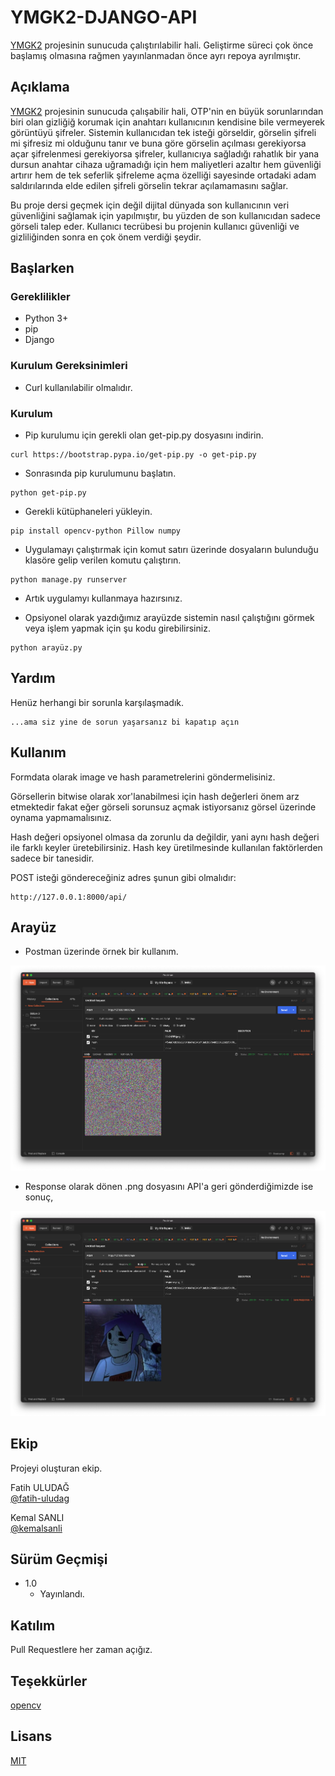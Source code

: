 # YMGK2-DJANGO-API

[YMGK2](https://github.com/kemalsanli/YMGK2) projesinin sunucuda çalıştırılabilir hali.
Geliştirme süreci çok önce başlamış olmasına rağmen yayınlanmadan önce ayrı repoya ayrılmıştır.

## Açıklama

[YMGK2](https://github.com/kemalsanli/YMGK2) projesinin sunucuda çalışabilir hali, OTP'nin en büyük sorunlarından biri olan gizliğiğ korumak için anahtarı kullanıcının kendisine bile vermeyerek görüntüyü şifreler. Sistemin kullanıcıdan tek isteği görseldir, görselin şifreli mi şifresiz mi olduğunu tanır ve buna göre görselin açılması gerekiyorsa açar şifrelenmesi gerekiyorsa şifreler, kullanıcıya sağladığı rahatlık bir yana dursun anahtar cihaza uğramadığı için hem maliyetleri azaltır hem güvenliği artırır hem de tek seferlik şifreleme açma özelliği sayesinde ortadaki adam saldırılarında elde edilen şifreli görselin tekrar açılamamasını sağlar. 

Bu proje dersi geçmek için değil dijital dünyada son kullanıcının veri güvenliğini sağlamak için yapılmıştır, bu yüzden de son kullanıcıdan sadece görseli talep eder. Kullanıcı tecrübesi bu projenin kullanıcı güvenliği ve gizliliğinden sonra en çok önem verdiği şeydir.

## Başlarken

### Gereklilikler

* Python 3+
* pip
* Django


### Kurulum Gereksinimleri

* Curl kullanılabilir olmalıdır.

### Kurulum

* Pip kurulumu için gerekli olan get-pip.py dosyasını indirin.

```
curl https://bootstrap.pypa.io/get-pip.py -o get-pip.py
```
* Sonrasında pip kurulumunu başlatın. 

```
python get-pip.py
```
* Gerekli kütüphaneleri yükleyin. 

```
pip install opencv-python Pillow numpy
```

* Uygulamayı çalıştırmak için komut satırı üzerinde dosyaların bulunduğu klasöre gelip verilen komutu çalıştırın. 

```
python manage.py runserver
```
* Artık uygulamyı kullanmaya hazırsınız. 

* Opsiyonel olarak yazdığımız arayüzde sistemin nasıl çalıştığını görmek veya işlem yapmak için şu kodu girebilirsiniz.

```
python arayüz.py
```

## Yardım

Henüz herhangi bir sorunla karşılaşmadık.
```
...ama siz yine de sorun yaşarsanız bi kapatıp açın
```

## Kullanım

Formdata olarak image ve hash parametrelerini göndermelisiniz. 

Görsellerin bitwise olarak xor'lanabilmesi için hash değerleri önem arz etmektedir fakat eğer görseli sorunsuz açmak istiyorsanız görsel üzerinde oynama yapmamalısınız.

Hash değeri opsiyonel olmasa da zorunlu da değildir, yani aynı hash değeri ile farklı keyler üretebilirsiniz. Hash key üretilmesinde kullanılan faktörlerden sadece bir tanesidir. 

POST isteği göndereceğiniz adres şunun gibi olmalıdır:
```
http://127.0.0.1:8000/api/
```

## Arayüz

* Postman üzerinde örnek bir kullanım.

![POSTMAN 1](https://github.com/kemalsanli/YMGK2-DJANGO-API/blob/main/api2.png?raw=true)

* Response olarak dönen .png dosyasını API'a geri gönderdiğimizde ise sonuç,

![POSTMAN 2](https://github.com/kemalsanli/YMGK2-DJANGO-API/blob/main/api1.png?raw=true)



## Ekip

Projeyi oluşturan ekip.

 Fatih ULUDAĞ  
 [@fatih-uludag](https://github.com/fatih-uludag)

 Kemal SANLI  
 [@kemalsanli](https://github.com/kemalsanli)


## Sürüm Geçmişi

* 1.0
    * Yayınlandı.

## Katılım
Pull Requestlere her zaman açığız.

## Teşekkürler
[opencv](https://github.com/opencv/opencv)

## Lisans
[MIT](https://github.com/kemalsanli/YMGK2-DJANGO-API/blob/main/LICENSE)
